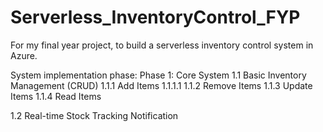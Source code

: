 # Serverless_InventoryControl_FYP
For my final year project, to build a serverless inventory control system in Azure.

System implementation phase:
Phase 1: Core System
1.1 Basic Inventory Management (CRUD)
1.1.1 Add Items
1.1.1.1 
1.1.2 Remove Items
1.1.3 Update Items
1.1.4 Read Items

1.2 Real-time Stock Tracking Notification
